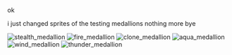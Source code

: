 ok
















i just changed sprites of the testing medallions
nothing more
bye

![stealth_medallion](https://github.com/user-attachments/assets/92e22ea3-3f10-4ef9-a2e6-b6781c0f1f9a)
![fire_medallion](https://github.com/user-attachments/assets/f2238fcd-3ac5-43b1-94f2-4c89aff5b5e8)
![clone_medallion](https://github.com/user-attachments/assets/40cb9e29-bf5c-498b-a8d0-10b4e75fb025)
![aqua_medallion](https://github.com/user-attachments/assets/36ec8f0e-2971-495b-bf0f-859ab0bfe93a)
![wind_medallion](https://github.com/user-attachments/assets/e51a3327-7fb2-42a8-b048-1283111ae4ae)
![thunder_medallion](https://github.com/user-attachments/assets/31f355b5-eb21-454d-b7aa-83cab12599d0)
